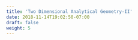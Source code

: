 ```yaml
---
title: 'Two Dimensional Analytical Geometry-II'
date: 2018-11-14T19:02:50-07:00
draft: false
weight: 5
---
```

